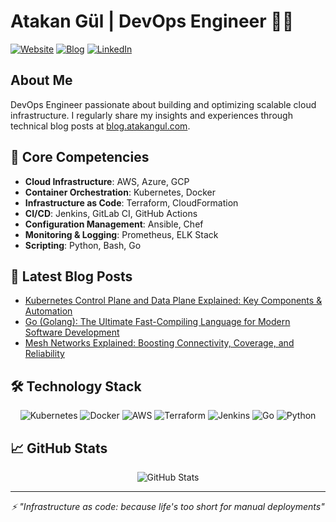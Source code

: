 # Atakan Gül | DevOps Engineer 👨‍💻

[![Website](https://img.shields.io/badge/Website-atakangul.com-blue?style=flat-square&logo=google-chrome)](https://www.atakangul.com)
[![Blog](https://img.shields.io/badge/Blog-blog.atakangul.com-orange?style=flat-square&logo=rss)](https://blog.atakangul.com)
[![LinkedIn](https://img.shields.io/badge/LinkedIn-Connect-blue?style=flat-square&logo=linkedin)](https://linkedin.com/in/yourusername)

## About Me

DevOps Engineer passionate about building and optimizing scalable cloud infrastructure. I regularly share my insights and experiences through technical blog posts at [blog.atakangul.com](https://blog.atakangul.com).

## 🚀 Core Competencies

- **Cloud Infrastructure**: AWS, Azure, GCP
- **Container Orchestration**: Kubernetes, Docker
- **Infrastructure as Code**: Terraform, CloudFormation
- **CI/CD**: Jenkins, GitLab CI, GitHub Actions
- **Configuration Management**: Ansible, Chef
- **Monitoring & Logging**: Prometheus, ELK Stack
- **Scripting**: Python, Bash, Go

## 📝 Latest Blog Posts

<!-- BLOG-POST-LIST:START -->
- [Kubernetes Control Plane and Data Plane Explained: Key Components & Automation](https://atakangul.com/blogs/kubernetes-control-data-plane)
- [Go (Golang): The Ultimate Fast-Compiling Language for Modern Software Development](https://atakangul.com/blogs/go-golang-fast-compilation)
- [Mesh Networks Explained: Boosting Connectivity, Coverage, and Reliability](https://atakangul.com/blogs/mesh-networks-boost-connectivity-reliability)
<!-- BLOG-POST-LIST:END -->

## 🛠 Technology Stack

<div align="center">

![Kubernetes](https://img.shields.io/badge/Kubernetes-326CE5?style=for-the-badge&logo=kubernetes&logoColor=white)
![Docker](https://img.shields.io/badge/Docker-2496ED?style=for-the-badge&logo=docker&logoColor=white)
![AWS](https://img.shields.io/badge/AWS-232F3E?style=for-the-badge&logo=amazon-aws&logoColor=white)
![Terraform](https://img.shields.io/badge/Terraform-7B42BC?style=for-the-badge&logo=terraform&logoColor=white)
![Jenkins](https://img.shields.io/badge/Jenkins-D24939?style=for-the-badge&logo=jenkins&logoColor=white)
![Go](https://img.shields.io/badge/Go-00ADD8?style=for-the-badge&logo=go&logoColor=white)
![Python](https://img.shields.io/badge/Python-3776AB?style=for-the-badge&logo=python&logoColor=white)

</div>

## 📈 GitHub Stats

<div align="center">
  <img src="https://github-readme-stats.vercel.app/api?username=AtakanG7&show_icons=true&count_private=true&hide_title=true&theme=dracula" alt="GitHub Stats" />
</div>

---

<div align="center">
  <i>⚡ "Infrastructure as code: because life's too short for manual deployments"</i>
</div>
